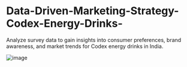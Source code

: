 # Data-Driven-Marketing-Strategy-Codex-Energy-Drinks-
Analyze survey data to gain insights into consumer preferences, brand awareness, and market trends for Codex energy drinks in India.

![image](https://github.com/user-attachments/assets/f7e65a67-7a05-442b-98c6-c7636ed268ae)


